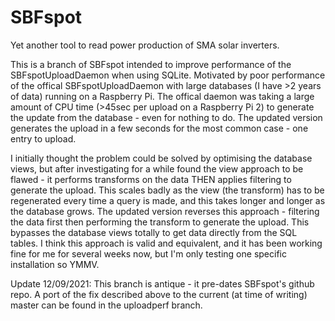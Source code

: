 # SBFspot
Yet another tool to read power production of SMA solar inverters.

This is a branch of SBFspot intended to improve performance of the SBFspotUploadDaemon when using SQLite.
Motivated by poor performance of the offical SBFspotUploadDaemon with large databases (I have >2 years of data) running on a Raspberry Pi.
The offical daemon was taking a large amount of CPU time (>45sec per upload on a Raspberry Pi 2) to generate the update from the database - even for nothing to do.
The updated version generates the upload in a few seconds for the most common case - one entry to upload.

I initially thought the problem could be solved by optimising the database views, but after investigating for a while found the view approach to be flawed - it performs transforms on the data THEN applies filtering to generate the upload.
This scales badly as the view (the transform) has to be regenerated every time a query is made, and this takes longer and longer as the database grows.
The updated version reverses this approach - filtering the data first then performing the transform to generate the upload.
This bypasses the database views totally to get data directly from the SQL tables.
I think this approach is valid and equivalent, and it has been working fine for me for several weeks now, but I'm only testing one specific installation so YMMV.

Update 12/09/2021: This branch is antique - it pre-dates SBFspot's github repo.  A port of the fix described above to the current (at time of writing) master can be found in the uploadperf branch.
